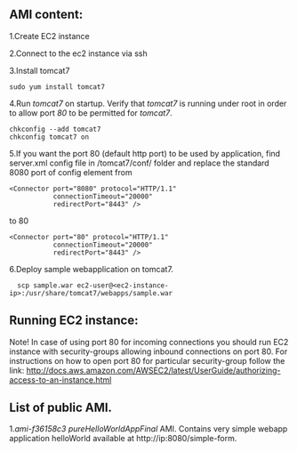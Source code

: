 AMI content:
----
1.Create EC2 instance

2.Connect to the ec2 instance via ssh

3.Install tomcat7


    sudo yum install tomcat7
4.Run *tomcat7* on startup. Verify that *tomcat7* is running under root in order to allow port *80* to be permitted for *tomcat7*.


    chkconfig --add tomcat7
    chkconfig tomcat7 on
5.If you want the port 80 (default http port) to be used by application, find server.xml config file in /tomcat7/conf/ folder and replace the standard 8080 port of config element from


    <Connector port="8080" protocol="HTTP/1.1"
               connectionTimeout="20000"
               redirectPort="8443" />

to 80

    <Connector port="80" protocol="HTTP/1.1"
               connectionTimeout="20000"
               redirectPort="8443" />


6.Deploy sample webapplication on tomcat7.

      scp sample.war ec2-user@<ec2-instance-ip>:/usr/share/tomcat7/webapps/sample.war

Running EC2 instance:
----
Note! In case of using port 80 for incoming connections you should run EC2 instance with security-groups allowing inbound connections on port 80. For instructions on how to open port 80 for particular security-group follow the link:
http://docs.aws.amazon.com/AWSEC2/latest/UserGuide/authorizing-access-to-an-instance.html

List of public AMI.
----
1.*ami-f36158c3* *pureHelloWorldAppFinal* AMI. Contains very simple webapp application helloWorld available at http://ip:8080/simple-form.
